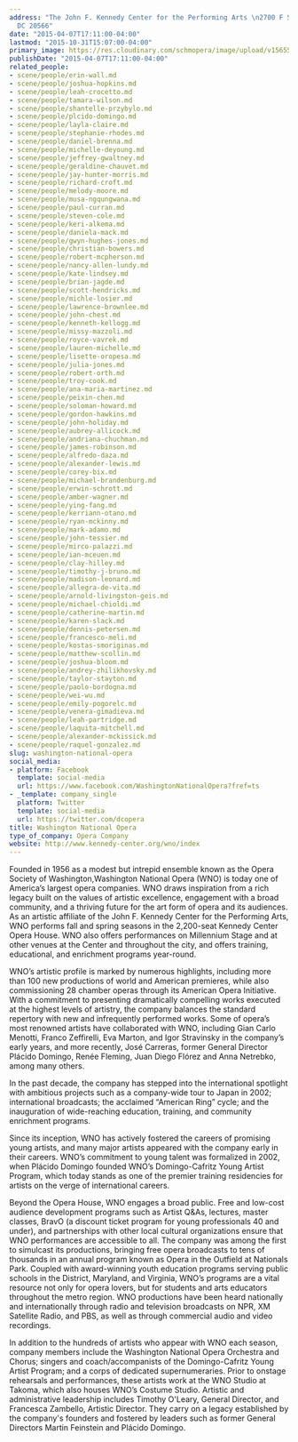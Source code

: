 ```yaml
---
address: "The John F. Kennedy Center for the Performing Arts \n2700 F Street, NW Washington,
  DC 20566"
date: "2015-04-07T17:11:00-04:00"
lastmod: "2015-10-31T15:07:00-04:00"
primary_image: https://res.cloudinary.com/schmopera/image/upload/v1565564737/media/2019/08/Logo-WNO_v3ki2g.png
publishDate: "2015-04-07T17:11:00-04:00"
related_people:
- scene/people/erin-wall.md
- scene/people/joshua-hopkins.md
- scene/people/leah-crocetto.md
- scene/people/tamara-wilson.md
- scene/people/shantelle-przybylo.md
- scene/people/plcido-domingo.md
- scene/people/layla-claire.md
- scene/people/stephanie-rhodes.md
- scene/people/daniel-brenna.md
- scene/people/michelle-deyoung.md
- scene/people/jeffrey-gwaltney.md
- scene/people/geraldine-chauvet.md
- scene/people/jay-hunter-morris.md
- scene/people/richard-croft.md
- scene/people/melody-moore.md
- scene/people/musa-ngqungwana.md
- scene/people/paul-curran.md
- scene/people/steven-cole.md
- scene/people/keri-alkema.md
- scene/people/daniela-mack.md
- scene/people/gwyn-hughes-jones.md
- scene/people/christian-bowers.md
- scene/people/robert-mcpherson.md
- scene/people/nancy-allen-lundy.md
- scene/people/kate-lindsey.md
- scene/people/brian-jagde.md
- scene/people/scott-hendricks.md
- scene/people/michle-losier.md
- scene/people/lawrence-brownlee.md
- scene/people/john-chest.md
- scene/people/kenneth-kellogg.md
- scene/people/missy-mazzoli.md
- scene/people/royce-vavrek.md
- scene/people/lauren-michelle.md
- scene/people/lisette-oropesa.md
- scene/people/julia-jones.md
- scene/people/robert-orth.md
- scene/people/troy-cook.md
- scene/people/ana-maria-martinez.md
- scene/people/peixin-chen.md
- scene/people/soloman-howard.md
- scene/people/gordon-hawkins.md
- scene/people/john-holiday.md
- scene/people/aubrey-allicock.md
- scene/people/andriana-chuchman.md
- scene/people/james-robinson.md
- scene/people/alfredo-daza.md
- scene/people/alexander-lewis.md
- scene/people/corey-bix.md
- scene/people/michael-brandenburg.md
- scene/people/erwin-schrott.md
- scene/people/amber-wagner.md
- scene/people/ying-fang.md
- scene/people/kerriann-otano.md
- scene/people/ryan-mckinny.md
- scene/people/mark-adamo.md
- scene/people/john-tessier.md
- scene/people/mirco-palazzi.md
- scene/people/ian-mceuen.md
- scene/people/clay-hilley.md
- scene/people/timothy-j-bruno.md
- scene/people/madison-leonard.md
- scene/people/allegra-de-vita.md
- scene/people/arnold-livingston-geis.md
- scene/people/michael-chioldi.md
- scene/people/catherine-martin.md
- scene/people/karen-slack.md
- scene/people/dennis-petersen.md
- scene/people/francesco-meli.md
- scene/people/kostas-smoriginas.md
- scene/people/matthew-scollin.md
- scene/people/joshua-bloom.md
- scene/people/andrey-zhilikhovsky.md
- scene/people/taylor-stayton.md
- scene/people/paolo-bordogna.md
- scene/people/wei-wu.md
- scene/people/emily-pogorelc.md
- scene/people/venera-gimadieva.md
- scene/people/leah-partridge.md
- scene/people/laquita-mitchell.md
- scene/people/alexander-mckissick.md
- scene/people/raquel-gonzalez.md
slug: washington-national-opera
social_media:
- platform: Facebook
  template: social-media
  url: https://www.facebook.com/WashingtonNationalOpera?fref=ts
- _template: company_single
  platform: Twitter
  template: social-media
  url: https://twitter.com/dcopera
title: Washington National Opera
type_of_company: Opera Company
website: http://www.kennedy-center.org/wno/index
---
```

Founded in 1956 as a modest but intrepid ensemble known as the Opera Society of Washington,Washington National Opera (WNO) is today one of America’s largest opera companies. WNO draws inspiration from a rich legacy built on the values of artistic excellence, engagement with a broad community, and a thriving future for the art form of opera and its audiences. As an artistic affiliate of the John F. Kennedy Center for the Performing Arts, WNO performs fall and spring seasons in the 2,200-seat Kennedy Center Opera House. WNO also offers performances on Millennium Stage and at other venues at the Center and throughout the city, and offers training, educational, and enrichment programs year-round.

WNO’s artistic profile is marked by numerous highlights, including more than 100 new productions of world and American premieres, while also commissioning 28 chamber operas through its American Opera Initiative. With a commitment to presenting dramatically compelling works executed at the highest levels of artistry, the company balances the standard repertory with new and infrequently performed works. Some of opera’s most renowned artists have collaborated with WNO, including Gian Carlo Menotti, Franco Zeffirelli, Eva Marton, and Igor Stravinsky in the company’s early years, and more recently, José Carreras, former General Director Plácido Domingo, Renée Fleming, Juan Diego Flórez and Anna Netrebko, among many others.

In the past decade, the company has stepped into the international spotlight with ambitious projects such as a company-wide tour to Japan in 2002; international broadcasts; the acclaimed “American Ring” cycle; and the inauguration of wide-reaching education, training, and community enrichment programs.

Since its inception, WNO has actively fostered the careers of promising young artists, and many major artists appeared with the company early in their careers. WNO’s commitment to young talent was formalized in 2002, when Plácido Domingo founded WNO’s Domingo-Cafritz Young Artist Program, which today stands as one of the premier training residencies for artists on the verge of international careers.

Beyond the Opera House, WNO engages a broad public. Free and low-cost audience development programs such as Artist Q&As, lectures, master classes, BravO (a discount ticket program for young professionals 40 and under), and partnerships with other local cultural organizations ensure that WNO performances are accessible to all. The company was among the first to simulcast its productions, bringing free opera broadcasts to tens of thousands in an annual program known as Opera in the Outfield at Nationals Park. Coupled with award-winning youth education programs serving public schools in the District, Maryland, and Virginia, WNO’s programs are a vital resource not only for opera lovers, but for students and arts educators throughout the metro region. WNO productions have been heard nationally and internationally through radio and television broadcasts on NPR, XM Satellite Radio, and PBS, as well as through commercial audio and video recordings.

In addition to the hundreds of artists who appear with WNO each season, company members include the Washington National Opera Orchestra and Chorus; singers and coach/accompanists of the Domingo-Cafritz Young Artist Program; and a corps of dedicated supernumeraries. Prior to onstage rehearsals and performances, these artists work at the WNO Studio at Takoma, which also houses WNO’s Costume Studio. Artistic and administrative leadership includes Timothy O'Leary, General Director, and Francesca Zambello, Artistic Director. They carry on a legacy established by the company's founders and fostered by leaders such as former General Directors Martin Feinstein and Plácido Domingo.